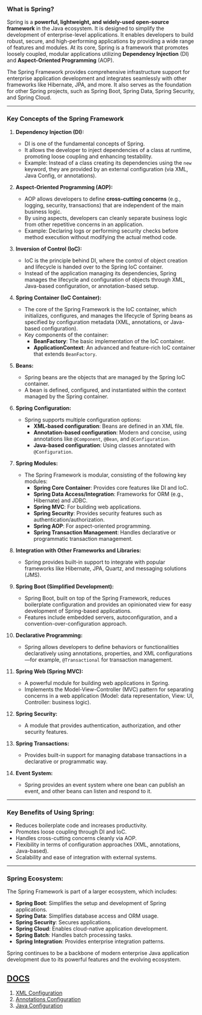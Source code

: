 ### What is Spring?

Spring is a **powerful, lightweight, and widely-used open-source framework** in the Java ecosystem. It is designed to simplify the development of enterprise-level applications. It enables developers to build robust, secure, and high-performing applications by providing a wide range of features and modules. At its core, Spring is a framework that promotes loosely coupled, modular applications utilizing **Dependency Injection** (DI) and **Aspect-Oriented Programming** (AOP).

The Spring Framework provides comprehensive infrastructure support for enterprise application development and integrates seamlessly with other frameworks like Hibernate, JPA, and more. It also serves as the foundation for other Spring projects, such as Spring Boot, Spring Data, Spring Security, and Spring Cloud.

---

### Key Concepts of the Spring Framework

1. **Dependency Injection (DI):**
    - DI is one of the fundamental concepts of Spring.
    - It allows the developer to inject dependencies of a class at runtime, promoting loose coupling and enhancing testability.
    - Example: Instead of a class creating its dependencies using the `new` keyword, they are provided by an external configuration (via XML, Java Config, or annotations).

2. **Aspect-Oriented Programming (AOP):**
    - AOP allows developers to define **cross-cutting concerns** (e.g., logging, security, transactions) that are independent of the main business logic.
    - By using aspects, developers can cleanly separate business logic from other repetitive concerns in an application.
    - Example: Declaring logs or performing security checks before method execution without modifying the actual method code.

3. **Inversion of Control (IoC):**
    - IoC is the principle behind DI, where the control of object creation and lifecycle is handed over to the Spring IoC container.
    - Instead of the application managing its dependencies, Spring manages the lifecycle and configuration of objects through XML, Java-based configuration, or annotation-based setup.

4. **Spring Container (IoC Container):**
    - The core of the Spring Framework is the IoC container, which initializes, configures, and manages the lifecycle of Spring beans as specified by configuration metadata (XML, annotations, or Java-based configuration).
    - Key components of the container:
        - **BeanFactory**: The basic implementation of the IoC container.
        - **ApplicationContext**: An advanced and feature-rich IoC container that extends `BeanFactory`.

5. **Beans:**
    - Spring beans are the objects that are managed by the Spring IoC container.
    - A bean is defined, configured, and instantiated within the context managed by the Spring container.

6. **Spring Configuration:**
    - Spring supports multiple configuration options:
        - **XML-based configuration**: Beans are defined in an XML file.
        - **Annotation-based configuration**: Modern and concise, using annotations like `@Component`, `@Bean`, and `@Configuration`.
        - **Java-based configuration**: Using classes annotated with `@Configuration`.

7. **Spring Modules:**
    - The Spring Framework is modular, consisting of the following key modules:
        - **Spring Core Container**: Provides core features like DI and IoC.
        - **Spring Data Access/Integration**: Frameworks for ORM (e.g., Hibernate) and JDBC.
        - **Spring MVC**: For building web applications.
        - **Spring Security**: Provides security features such as authentication/authorization.
        - **Spring AOP**: For aspect-oriented programming.
        - **Spring Transaction Management**: Handles declarative or programmatic transaction management.

8. **Integration with Other Frameworks and Libraries:**
    - Spring provides built-in support to integrate with popular frameworks like Hibernate, JPA, Quartz, and messaging solutions (JMS).

9. **Spring Boot (Simplified Development):**
    - Spring Boot, built on top of the Spring Framework, reduces boilerplate configuration and provides an opinionated view for easy development of Spring-based applications.
    - Features include embedded servers, autoconfiguration, and a convention-over-configuration approach.

10. **Declarative Programming:**
    - Spring allows developers to define behaviors or functionalities declaratively using annotations, properties, and XML configurations—for example, `@Transactional` for transaction management.

11. **Spring Web (Spring MVC):**
    - A powerful module for building web applications in Spring.
    - Implements the Model-View-Controller (MVC) pattern for separating concerns in a web application (Model: data representation, View: UI, Controller: business logic).

12. **Spring Security:**
    - A module that provides authentication, authorization, and other security features.

13. **Spring Transactions:**
    - Provides built-in support for managing database transactions in a declarative or programmatic way.

14. **Event System:**
    - Spring provides an event system where one bean can publish an event, and other beans can listen and respond to it.

---

### Key Benefits of Using Spring:
- Reduces boilerplate code and increases productivity.
- Promotes loose coupling through DI and IoC.
- Handles cross-cutting concerns cleanly via AOP.
- Flexibility in terms of configuration approaches (XML, annotations, Java-based).
- Scalability and ease of integration with external systems.

---

### Spring Ecosystem:
The Spring Framework is part of a larger ecosystem, which includes:
- **Spring Boot**: Simplifies the setup and development of Spring applications.
- **Spring Data**: Simplifies database access and ORM usage.
- **Spring Security**: Secures applications.
- **Spring Cloud**: Enables cloud-native application development.
- **Spring Batch**: Handles batch processing tasks.
- **Spring Integration**: Provides enterprise integration patterns.

Spring continues to be a backbone of modern enterprise Java application development due to its powerful features and the evolving ecosystem.

## [DOCS](./docs/)

1. [XML Configuration]("./docs/XMLConguration)
2. [Annotations Configuration]("./docs/AnnotationsConfig")
3. [Java Configuration]("./docs/JavaConfig")